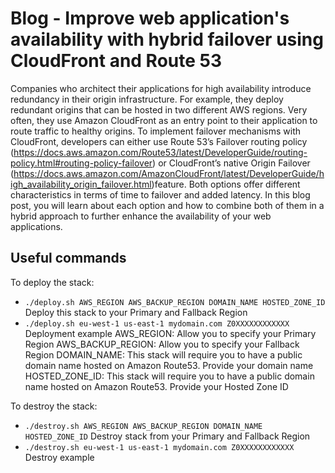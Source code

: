 # Blog - Improve web application's availability with hybrid failover using CloudFront and Route 53

Companies who architect their applications for high availability introduce redundancy in their origin infrastructure. For example, they deploy redundant origins that can be hosted in two different AWS regions. Very often, they use Amazon CloudFront as an entry point to their application to route traffic to healthy origins. To implement failover mechanisms with CloudFront, developers can either use Route 53’s Failover routing policy (https://docs.aws.amazon.com/Route53/latest/DeveloperGuide/routing-policy.html#routing-policy-failover) or CloudFront’s native Origin Failover (https://docs.aws.amazon.com/AmazonCloudFront/latest/DeveloperGuide/high_availability_origin_failover.html)feature. Both options offer different characteristics in terms of time to failover and added latency. In this blog post, you will learn about each option and how to combine both of them in a hybrid approach to further enhance the availability of your web applications.

## Useful commands

To deploy the stack:
* `./deploy.sh AWS_REGION AWS_BACKUP_REGION DOMAIN_NAME HOSTED_ZONE_ID`   Deploy this stack to your Primary and Fallback Region
* `./deploy.sh eu-west-1 us-east-1 mydomain.com Z0XXXXXXXXXXXX`   Deployment example
AWS_REGION: Allow you to specify your Primary Region
AWS_BACKUP_REGION: Allow you to specify your Fallback Region
DOMAIN_NAME: This stack will require you to have a public domain name hosted on Amazon Route53. Provide your domain name
HOSTED_ZONE_ID: This stack will require you to have a public domain name hosted on Amazon Route53. Provide your Hosted Zone ID

To destroy the stack:
* `./destroy.sh AWS_REGION AWS_BACKUP_REGION DOMAIN_NAME HOSTED_ZONE_ID`   Destroy stack from your Primary and Fallback Region
* `./destroy.sh eu-west-1 us-east-1 mydomain.com Z0XXXXXXXXXXXX`   Destroy example
